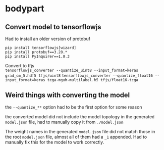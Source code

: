 # bodypart

## Convert model to tensorflowjs

Had to install an older version of protobuf
```
pip install tensorflowjs[wizard]
pip install protobuf==3.20.*
pip install PyInquirer==1.0.3
```

Convert to tfjs  
`tensorflowjs_converter --quantize_uint8 --input_format=keras grad_cm_5.hdf5 tfjs/uint8`
`tensorflowjs_converter --quantize_float16 --input_format=keras tcga-mguh-multilabel.h5 tfjs/float16-tcga`


## Weird things with converting the model
the `--quantize_**` option had to be the first option for some reason

the converted model did not include the model topology in the generated `model.json` file,
had to manually copy it from `./model.json`

The weight names in the generated `model.json` file did not match those in the
root `model.json` file, almost all of them had a `_1` appended. Had to manually
fix this for the model to work correctly.